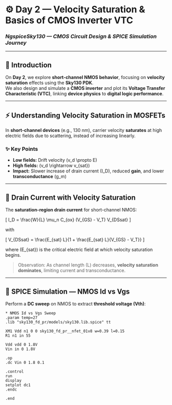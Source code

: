 # ⚙️ Day 2 — Velocity Saturation & Basics of CMOS Inverter VTC

### *NgspiceSky130 — CMOS Circuit Design & SPICE Simulation Journey*

---

## 📘 Introduction

On **Day 2**, we explore **short-channel NMOS behavior**, focusing on **velocity saturation** effects using the **Sky130 PDK**.  
We also design and simulate a **CMOS inverter** and plot its **Voltage Transfer Characteristic (VTC)**, linking **device physics** to **digital logic performance**.

---

## ⚡ Understanding Velocity Saturation in MOSFETs

In **short-channel devices** (e.g., 130 nm), carrier velocity **saturates** at high electric fields due to scattering, instead of increasing linearly.

### ✨ Key Points

- **Low fields:** Drift velocity \(v_d \propto E\)  
- **High fields:** \(v_d \rightarrow v_{sat}\)  
- **Impact:** Slower increase of drain current \(I_D\), reduced **gain**, and lower **transconductance** \(g_m\)

---

## 🧮 Drain Current with Velocity Saturation

The **saturation-region drain current** for short-channel NMOS:

\[
I_D = \frac{W}{L} \mu_n C_{ox} (V_{GS} - V_T) V_{DSsat}
\]

with

\[
V_{DSsat} = \frac{E_{sat} L}{1 + \frac{E_{sat} L}{V_{GS} - V_T}}
\]

where \(E_{sat}\) is the critical electric field at which velocity saturation begins.

> Observation: As channel length \(L\) decreases, **velocity saturation dominates**, limiting current and transconductance.

---

## 🔬 SPICE Simulation — NMOS Id vs Vgs

Perform a **DC sweep** on NMOS to extract **threshold voltage (Vth)**:

```spice
* NMOS Id vs Vgs Sweep
.param temp=27
.lib "sky130_fd_pr/models/sky130.lib.spice" tt

XM1 Vdd n1 0 0 sky130_fd_pr__nfet_01v8 w=0.39 l=0.15
R1 n1 in 55

Vdd vdd 0 1.8V
Vin in 0 1.8V

.op
.dc Vin 0 1.8 0.1

.control
run
display
setplot dc1
.endc

.end

